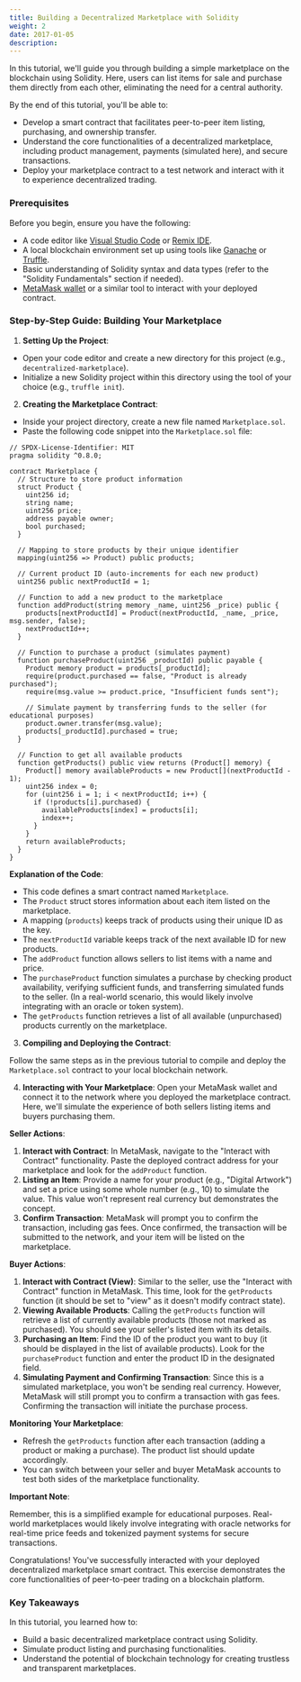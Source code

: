 ```yaml
---
title: Building a Decentralized Marketplace with Solidity
weight: 2
date: 2017-01-05
description: 
---
```


In this tutorial, we'll guide you through building a simple marketplace on the blockchain using Solidity. Here, users can list items for sale and purchase them directly from each other, eliminating the need for a central authority.

By the end of this tutorial, you'll be able to:

* Develop a smart contract that facilitates peer-to-peer item listing, purchasing, and ownership transfer.
* Understand the core functionalities of a decentralized marketplace, including product management, payments (simulated here), and secure transactions.
* Deploy your marketplace contract to a test network and interact with it to experience decentralized trading.


### Prerequisites
Before you begin, ensure you have the following:

* A code editor like [Visual Studio Code](https://code.visualstudio.com/) or [Remix IDE](https://remix.ethereum.org/#lang=en&optimize=false&runs=200&evmVersion=null&version=soljson-v0.8.25+commit.b61c2a91.js).
* A local blockchain environment set up using tools like [Ganache](https://archive.trufflesuite.com/ganache/) or [Truffle](https://archive.trufflesuite.com/).
* Basic understanding of Solidity syntax and data types (refer to the "Solidity Fundamentals" section if needed).
* [MetaMask wallet](https://metamask.io/) or a similar tool to interact with your deployed contract.


### Step-by-Step Guide: Building Your Marketplace

1. **Setting Up the Project**:

* Open your code editor and create a new directory for this project (e.g., `decentralized-marketplace`).
* Initialize a new Solidity project within this directory using the tool of your choice (e.g., `truffle init`).

2. **Creating the Marketplace Contract**:

* Inside your project directory, create a new file named `Marketplace.sol`.
* Paste the following code snippet into the `Marketplace.sol` file:

```solidity
// SPDX-License-Identifier: MIT
pragma solidity ^0.8.0;

contract Marketplace {
  // Structure to store product information
  struct Product {
    uint256 id;
    string name;
    uint256 price;
    address payable owner;
    bool purchased;
  }

  // Mapping to store products by their unique identifier
  mapping(uint256 => Product) public products;

  // Current product ID (auto-increments for each new product)
  uint256 public nextProductId = 1;

  // Function to add a new product to the marketplace
  function addProduct(string memory _name, uint256 _price) public {
    products[nextProductId] = Product(nextProductId, _name, _price, msg.sender, false);
    nextProductId++;
  }

  // Function to purchase a product (simulates payment)
  function purchaseProduct(uint256 _productId) public payable {
    Product memory product = products[_productId];
    require(product.purchased == false, "Product is already purchased");
    require(msg.value >= product.price, "Insufficient funds sent");

    // Simulate payment by transferring funds to the seller (for educational purposes)
    product.owner.transfer(msg.value);
    products[_productId].purchased = true;
  }

  // Function to get all available products
  function getProducts() public view returns (Product[] memory) {
    Product[] memory availableProducts = new Product[](nextProductId - 1);
    uint256 index = 0;
    for (uint256 i = 1; i < nextProductId; i++) {
      if (!products[i].purchased) {
        availableProducts[index] = products[i];
        index++;
      }
    }
    return availableProducts;
  }
}
```

**Explanation of the Code**:

* This code defines a smart contract named `Marketplace`.
* The `Product` struct stores information about each item listed on the marketplace.
* A mapping (`products`) keeps track of products using their unique ID as the key.
* The `nextProductId` variable keeps track of the next available ID for new products.
* The `addProduct` function allows sellers to list items with a name and price.
* The `purchaseProduct` function simulates a purchase by checking product availability, verifying sufficient funds, and transferring simulated funds to the seller. (In a real-world scenario, this would likely involve integrating with an oracle or token system).
* The `getProducts` function retrieves a list of all available (unpurchased) products currently on the marketplace.

3. **Compiling and Deploying the Contract**:

Follow the same steps as in the previous tutorial to compile and deploy the `Marketplace.sol` contract to your local blockchain network.


4. **Interacting with Your Marketplace**:
Open your MetaMask wallet and connect it to the network where you deployed the marketplace contract. Here, we'll simulate the experience of both sellers listing items and buyers purchasing them.

**Seller Actions**:

1. **Interact with Contract**: In MetaMask, navigate to the "Interact with Contract" functionality. Paste the deployed contract address for your marketplace and look for the `addProduct` function.
2. **Listing an Item**: Provide a name for your product (e.g., "Digital Artwork") and set a price using some whole number (e.g., 10) to simulate the value. This value won't represent real currency but demonstrates the concept.
3. **Confirm Transaction**: MetaMask will prompt you to confirm the transaction, including gas fees. Once confirmed, the transaction will be submitted to the network, and your item will be listed on the marketplace.


**Buyer Actions**:

1. **Interact with Contract (View)**: Similar to the seller, use the "Interact with Contract" function in MetaMask. This time, look for the `getProducts` function (it should be set to "view" as it doesn't modify contract state).
2. **Viewing Available Products**: Calling the `getProducts` function will retrieve a list of currently available products (those not marked as purchased). You should see your seller's listed item with its details.
3. **Purchasing an Item**: Find the ID of the product you want to buy (it should be displayed in the list of available products). Look for the `purchaseProduct` function and enter the product ID in the designated field.
4. **Simulating Payment and Confirming Transaction**: Since this is a simulated marketplace, you won't be sending real currency. However, MetaMask will still prompt you to confirm a transaction with gas fees. Confirming the transaction will initiate the purchase process.

**Monitoring Your Marketplace**:

* Refresh the `getProducts` function after each transaction (adding a product or making a purchase). The product list should update accordingly.
* You can switch between your seller and buyer MetaMask accounts to test both sides of the marketplace functionality.


**Important Note**:

Remember, this is a simplified example for educational purposes. Real-world marketplaces would likely involve integrating with oracle networks for real-time price feeds and tokenized payment systems for secure transactions.

Congratulations! You've successfully interacted with your deployed decentralized marketplace smart contract. This exercise demonstrates the core functionalities of peer-to-peer trading on a blockchain platform.

### Key Takeaways
In this tutorial, you learned how to:

* Build a basic decentralized marketplace contract using Solidity.
* Simulate product listing and purchasing functionalities.
* Understand the potential of blockchain technology for creating trustless and transparent marketplaces.